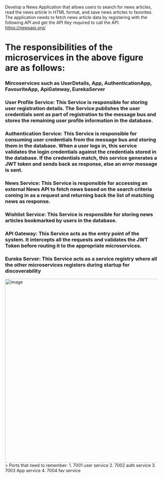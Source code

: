 Develop a News Application that allows users to search for news articles, read the news article in HTML format, and save news articles to favorites.
The application needs to fetch news article data by registering with the following API and get the API Key required to call the API.
https://newsapi.org/

# The responsibilities of the microservices in the above figure are as follows:
### Mircoservices such as UserDetails, App, AuthenticationApp, FavouriteApp, ApiGateway, EurekaServer
### User Profile Service: This Service is responsible for storing user registration details. The Service publishes the user credentials sent as part of registration to the message bus and stores the remaining user profile information in the database.
### Authentication Service: This Service is responsible for consuming user credentials from the message bus and storing them in the database. When a user logs in, this service validates the login credentials against the credentials stored in the database. If the credentials match, this service generates a JWT token and sends back as response, else an error message is sent.
### News Service: This Service is responsible for accessing an external News API to fetch news based on the search criteria coming in as a request and returning back the list of matching news as response.
### Wishlist Service: This Service is responsible for storing news articles bookmarked by users in the database.
### API Gateway: This Service acts as the entry point of the system. It intercepts all the requests and validates the JWT Token before routing it to the appropriate microservices.
### Eureka Server: This Service acts as a service registry where all the other microservices registers during startup for discoverability

<img width="605" alt="image" style="textalign:center;" src="https://github.com/aniketmahure/newsapp/assets/56632536/71b338b2-5120-42c5-b329-ae5aaa28c922">


<br>
> Ports that need to remember:
1. 7001 user service
2. 7002 auth service
3. 7003 App service
4. 7004 fav service
